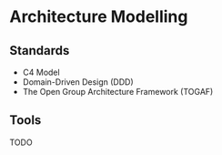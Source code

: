 # Architecture Modelling

## Standards

- C4 Model
- Domain-Driven Design (DDD)
- The Open Group Architecture Framework (TOGAF)

## Tools

TODO

<!--
https://icepanel.io
https://archimatetool.com
https://structurizr.com
https://carbide.dev
https://staruml.io
https://aplas.com
-->
